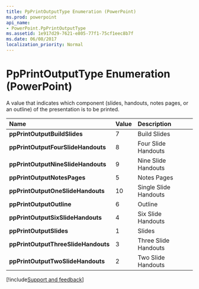 ```yaml
---
title: PpPrintOutputType Enumeration (PowerPoint)
ms.prod: powerpoint
api_name:
- PowerPoint.PpPrintOutputType
ms.assetid: 1e917d29-7621-e805-77f1-75cf1eec8b7f
ms.date: 06/08/2017
localization_priority: Normal
---
```



# PpPrintOutputType Enumeration (PowerPoint)

A value that indicates which component (slides, handouts, notes pages, or an outline) of the presentation is to be printed.



|Name|Value|Description|
|:-----|:-----|:-----|
|**ppPrintOutputBuildSlides**|7|Build Slides|
|**ppPrintOutputFourSlideHandouts**|8|Four Slide Handouts|
|**ppPrintOutputNineSlideHandouts**|9|Nine Slide Handouts|
|**ppPrintOutputNotesPages**|5|Notes Pages|
|**ppPrintOutputOneSlideHandouts**|10|Single Slide Handouts|
|**ppPrintOutputOutline**|6|Outline|
|**ppPrintOutputSixSlideHandouts**|4|Six Slide Handouts|
|**ppPrintOutputSlides**|1|Slides|
|**ppPrintOutputThreeSlideHandouts**|3|Three Slide Handouts|
|**ppPrintOutputTwoSlideHandouts**|2|Two Slide Handouts|

[!include[Support and feedback](~/includes/feedback-boilerplate.md)]